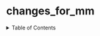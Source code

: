# changes_for_mm


<!-- TABLE OF CONTENTS -->
<details>
  <summary>Table of Contents</summary>
  <ol>
    <li>
      <a href="#mmdetection">MMDetection</a>
      <ul>
        <li><a href="#built-with">Built With</a></li>
      </ul>
    </li>
    <li>
      <a href="#mmyolo">MMYOLO</a>
      <ul>
        <li><a href="#prerequisites">Prerequisites</a></li>
        <li><a href="#installation">Installation</a></li>
      </ul>
    </li>
  </ol>
</details>
